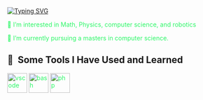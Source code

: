 <style>
  p {
    color: #2CF767FF;
  }
</style>


<div>
  <a href="https://git.io/typing-svg"><img src="https://readme-typing-svg.herokuapp.com?font=Fira+Code&weight=600&pause=1000&color=2CF767&width=435&lines=%3E+Welcome+to+my+page!" alt="Typing SVG" /></a>
<div>

<div>
  <p>👀 I’m interested in Math, Physics, computer science, and robotics</p>
  <p>🌱 I’m currently pursuing a masters in computer science. </p>
<div>

<h2> 🚀 &nbsp;Some Tools I Have Used and Learned</h2>
<p align="left">
<img src="https://cdn.jsdelivr.net/gh/devicons/devicon/icons/python/vscode-original.svg" alt="vscode" width="45" height="45"/>
<img src="https://cdn.jsdelivr.net/gh/devicons/devicon/icons/html5/bash-original.svg" alt="bash" width="45" height="45"/>
<img src="https://cdn.jsdelivr.net/gh/devicons/devicon/icons/css/php-original.svg" alt="php" width="45" height="45"/>
</p>

<!---
NocturnSilver/NocturnSilver is a ✨ special ✨ repository because its `README.md` (this file) appears on your GitHub profile.
You can click the Preview link to take a look at your changes.
--->
